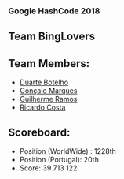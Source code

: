 ### Google HashCode 2018

## Team BingLovers

## Team Members:
- [Duarte Botelho](https://github.com/brigadinhos)
- [Gonçalo Marques](https://github.com/Gon19)
- [Guilherme Ramos](https://github.com/xbitres)
- [Ricardo Costa](https://github.com/Dentuca)

## Scoreboard:
- Position (WorldWide) : 1228th
- Position (Portugal): 20th
- Score:  39 713 122
